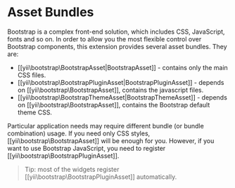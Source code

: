Asset Bundles
=============

Bootstrap is a complex front-end solution, which includes CSS, JavaScript, fonts and so on.
In order to allow you the most flexible control over Bootstrap components, this extension provides several asset bundles.
They are:

- [[yii\bootstrap\BootstrapAsset|BootstrapAsset]] - contains only the main CSS files.
- [[yii\bootstrap\BootstrapPluginAsset|BootstrapPluginAsset]] - depends on [[yii\bootstrap\BootstrapAsset]], contains the javascript files.
- [[yii\bootstrap\BootstrapThemeAsset|BootstrapThemeAsset]] - depends on [[yii\bootstrap\BootstrapAsset]], contains the Bootstrap default theme CSS.

Particular application needs may require different bundle (or bundle combination) usage.
If you need only CSS styles, [[yii\bootstrap\BootstrapAsset]] will be enough for you. However, if
you want to use Bootstrap JavaScript, you need to register [[yii\bootstrap\BootstrapPluginAsset]].

> Tip: most of the widgets register [[yii\bootstrap\BootstrapPluginAsset]] automatically.
